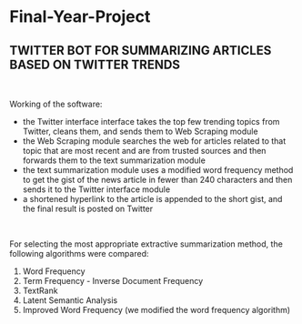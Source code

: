 # Final-Year-Project
<h2>TWITTER BOT FOR SUMMARIZING ARTICLES BASED ON TWITTER TRENDS</h2>

<br>

<div>
  <p>Working of the software:
    <ul>
      <li>the Twitter interface interface takes the top few trending topics from Twitter, cleans them, and sends them to Web Scraping module</li>
      <li>the Web Scraping module searches the web for articles related to that topic that are most recent and are from trusted sources and then forwards them to the text summarization module</li>
      <li>the text summarization module uses a modified word frequency method to get the gist of the news article in fewer than 240 characters and then sends it to the Twitter interface module</li>
      <li>a shortened hyperlink to the article is appended to the short gist, and the final result is posted on Twitter</li>
  </ul>
 </p>
</div>

<br>

<div>
  <p>For selecting the most appropriate extractive summarization method, the following algorithms were compared:
    <ol>
      <li>Word Frequency</li>
      <li>Term Frequency - Inverse Document Frequency</li>
      <li>TextRank</li>
      <li>Latent Semantic Analysis</li>
      <li>Improved Word Frequency (we modified the word frequency algorithm)</li>
  </ol>
  </p>
  </div>
      
